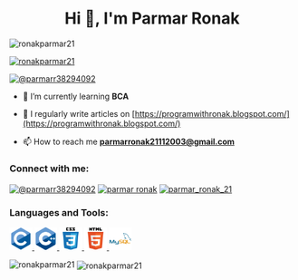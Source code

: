 <h1 align="center">Hi 👋, I'm Parmar Ronak</h1>
<p align="left"> <img src="https://komarev.com/ghpvc/?username=ronakparmar21&label=Profile%20views&color=0e75b6&style=flat" alt="ronakparmar21" /> </p>

<p align="left"> <a href="https://github.com/ryo-ma/github-profile-trophy"><img src="https://github-profile-trophy.vercel.app/?username=ronakparmar21" alt="ronakparmar21" /></a> </p>

<p align="left"> <a href="https://twitter.com/@parmarr38294092" target="blank"><img src="https://img.shields.io/twitter/follow/@parmarr38294092?logo=twitter&style=for-the-badge" alt="@parmarr38294092" /></a> </p>

- 🌱 I’m currently learning **BCA**

- 📝 I regularly write articles on [https://programwithronak.blogspot.com/](https://programwithronak.blogspot.com/)

- 📫 How to reach me **parmarronak21112003@gmail.com**

<h3 align="left">Connect with me:</h3>
<p align="left">
<a href="https://twitter.com/@parmarr38294092" target="blank"><img align="center" src="https://raw.githubusercontent.com/rahuldkjain/github-profile-readme-generator/master/src/images/icons/Social/twitter.svg" alt="@parmarr38294092" height="30" width="40" /></a>
<a href="https://linkedin.com/in/parmar ronak" target="blank"><img align="center" src="https://raw.githubusercontent.com/rahuldkjain/github-profile-readme-generator/master/src/images/icons/Social/linked-in-alt.svg" alt="parmar ronak" height="30" width="40" /></a>
<a href="https://instagram.com/parmar_ronak_21" target="blank"><img align="center" src="https://raw.githubusercontent.com/rahuldkjain/github-profile-readme-generator/master/src/images/icons/Social/instagram.svg" alt="parmar_ronak_21" height="30" width="40" /></a>
</p>

<h3 align="left">Languages and Tools:</h3>
<p align="left"> <a href="https://www.cprogramming.com/" target="_blank" rel="noreferrer"> <img src="https://raw.githubusercontent.com/devicons/devicon/master/icons/c/c-original.svg" alt="c" width="40" height="40"/> </a> <a href="https://www.w3schools.com/cpp/" target="_blank" rel="noreferrer"> <img src="https://raw.githubusercontent.com/devicons/devicon/master/icons/cplusplus/cplusplus-original.svg" alt="cplusplus" width="40" height="40"/> </a> <a href="https://www.w3schools.com/css/" target="_blank" rel="noreferrer"> <img src="https://raw.githubusercontent.com/devicons/devicon/master/icons/css3/css3-original-wordmark.svg" alt="css3" width="40" height="40"/> </a> <a href="https://www.w3.org/html/" target="_blank" rel="noreferrer"> <img src="https://raw.githubusercontent.com/devicons/devicon/master/icons/html5/html5-original-wordmark.svg" alt="html5" width="40" height="40"/> </a> <a href="https://www.mysql.com/" target="_blank" rel="noreferrer"> <img src="https://raw.githubusercontent.com/devicons/devicon/master/icons/mysql/mysql-original-wordmark.svg" alt="mysql" width="40" height="40"/> </a> </p>

<p><img align="left" src="https://github-readme-stats.vercel.app/api/top-langs?username=ronakparmar21&show_icons=true&locale=en&layout=compact" alt="ronakparmar21" /></p>

<p>&nbsp;<img align="center" src="https://github-readme-stats.vercel.app/api?username=ronakparmar21&show_icons=true&locale=en" alt="ronakparmar21" /></p>
